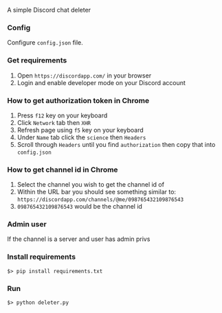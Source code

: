 A simple Discord chat deleter<br>

### Config

Configure `config.json` file.

### Get requirements

1. Open `https://discordapp.com/` in your browser
2. Login and enable developer mode on your Discord account

### How to get authorization token in Chrome

1. Press `f12` key on your keyboard
2. Click `Network` tab then `XHR`
3. Refresh page using `f5` key on your keyboard
4. Under `Name` tab click the `science` then `Headers`
5. Scroll through `Headers` until you find `authorization` then copy that into `config.json`

### How to get channel id in Chrome

1. Select the channel you wish to get the channel id of
2. Within the URL bar you should see something similar to: `https://discordapp.com/channels/@me/098765432109876543`
3. `098765432109876543` would be the channel id

### Admin user

If the channel is a server and user has admin privs

### Install requirements

```shell
$> pip install requirements.txt
```

### Run

```shell
$> python deleter.py
```
